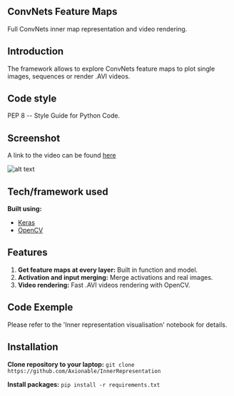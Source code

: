 ## ConvNets Feature Maps 
Full ConvNets inner map representation and video rendering.


## Introduction
The framework allows to explore ConvNets feature maps to plot single images, sequences or render .AVI videos.


## Code style
PEP 8 -- Style Guide for Python Code.


## Screenshot

A link to the video can be found [here](hhttps://www.youtube.com/watch?v=ccShIHBCx4g)

![alt text](https://github.com/Axionable/FeatureMaps/blob/master/Photos/merged_image.png?raw=true)

## Tech/framework used

<b>Built using:</b>
- [Keras](https://keras.io)
- [OpenCV](https://opencv.org)


## Features

1. <strong>Get feature maps at every layer:</strong> Built in function and model.
2. <strong>Activation and input merging:</strong> Merge activations and real images.
3. <strong>Video rendering:</strong> Fast .AVI videos rendering with OpenCV.


## Code Exemple

Please refer to the 'Inner representation visualisation' notebook for details.


## Installation

<strong>Clone repository to your laptop:</strong>
`git clone https://github.com/Axionable/InnerRepresentation`

<strong>Install packages:</strong>
`pip install -r requirements.txt`




